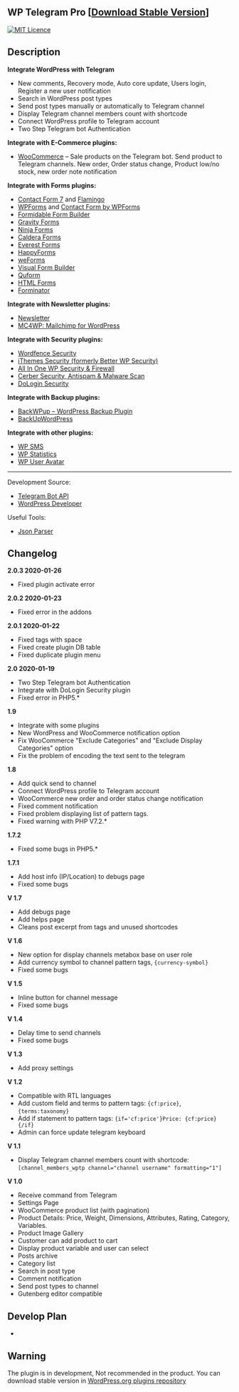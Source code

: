 ## WP Telegram Pro [[Download Stable Version](https://wordpress.org/plugins/wp-telegram-pro)]

[![MIT Licence](https://badges.frapsoft.com/os/mit/mit.svg)](https://opensource.org/licenses/mit-license.php)   

Description
-----------

**Integrate WordPress with Telegram**
* New comments, Recovery mode, Auto core update, Users login, Register a new user notification
* Search in WordPress post types
* Send post types manually or automatically to Telegram channel
* Display Telegram channel members count with shortcode
* Connect WordPress profile to Telegram account
* Two Step Telegram bot Authentication

**Integrate with E-Commerce plugins:**
* [WooCommerce](https://wordpress.org/plugins/woocommerce) – Sale products on the Telegram bot. Send product to Telegram channels. New order, Order status change, Product low/no stock, new order note notification

**Integrate with Forms plugins:**
* [Contact Form 7](https://wordpress.org/plugins/contact-form-7) and [Flamingo](https://wordpress.org/plugins/flamingo)
* [WPForms](https://wpforms.com) and [Contact Form by WPForms](https://wordpress.org/plugins/wpforms-lite)
* [Formidable Form Builder](https://wordpress.org/plugins/formidable)
* [Gravity Forms](https://www.gravityforms.com)
* [Ninja Forms](https://wordpress.org/plugins/ninja-forms)
* [Caldera Forms](https://wordpress.org/plugins/caldera-forms)
* [Everest Forms](https://wordpress.org/plugins/everest-forms)
* [HappyForms](https://wordpress.org/plugins/happyforms)
* [weForms](https://wordpress.org/plugins/weforms)
* [Visual Form Builder](https://wordpress.org/plugins/visual-form-builder)
* [Quform](https://www.quform.com)
* [HTML Forms](https://wordpress.org/plugins/html-forms)
* [Forminator](https://wordpress.org/plugins/forminator)

**Integrate with Newsletter plugins:**
* [Newsletter](https://wordpress.org/plugins/newsletter)
* [MC4WP: Mailchimp for WordPress](https://wordpress.org/plugins/mailchimp-for-wp)

**Integrate with Security plugins:**
* [Wordfence Security](https://wordpress.org/plugins/wordfence)
* [iThemes Security (formerly Better WP Security)](https://wordpress.org/plugins/better-wp-security)
* [All In One WP Security & Firewall](https://wordpress.org/plugins/all-in-one-wp-security-and-firewall)
* [Cerber Security, Antispam & Malware Scan](https://wordpress.org/plugins/wp-cerber)
* [DoLogin Security](https://wordpress.org/plugins/dologin)

**Integrate with Backup plugins:**
* [BackWPup – WordPress Backup Plugin](https://wordpress.org/plugins/backwpup)
* [BackUpWordPress](https://wordpress.org/plugins/backupwordpress)

**Integrate with other plugins:**
* [WP SMS](https://wordpress.org/plugins/wp-sms)
* [WP Statistics](https://wordpress.org/plugins/wp-statistics)
* [WP User Avatar](https://wordpress.org/plugins/wp-user-avatar)

-----------

Development Source:
* [Telegram Bot API](https://core.telegram.org/bots/api)
* [WordPress Developer](http://developer.wordpress.org) 

Useful Tools:
* [Json Parser](http://json.parser.online.fr/)


Changelog
-----------
**2.0.3 2020-01-26**
* Fixed plugin activate error

**2.0.2 2020-01-23**
* Fixed error in the addons

**2.0.1 2020-01-22**
* Fixed tags with space
* Fixed create plugin DB table
* Fixed duplicate plugin menu 

**2.0 2020-01-19**
* Two Step Telegram bot Authentication
* Integrate with DoLogin Security plugin
* Fixed error in PHP5.*

**1.9**
* Integrate with some plugins
* New WordPress and WooCommerce notification option
* Fix WooCommerce "Exclude Categories" and "Exclude Display Categories" option
* Fix the problem of encoding the text sent to the telegram

**1.8**
* Add quick send to channel
* Connect WordPress profile to Telegram account
* WooCommerce new order and order status change notification
* Fixed comment notification
* Fixed problem displaying list of pattern tags.
* Fixed warning with PHP V7.2.*

**1.7.2**
* Fixed some bugs in PHP5.*

**1.7.1**
* Add host info (IP/Location) to debugs page
* Fixed some bugs

**V 1.7**
* Add debugs page
* Add helps page
* Cleans post excerpt from tags and unused shortcodes

**V 1.6**
* New option for display channels metabox base on user role
* Add currency symbol to channel pattern tags, `{currency-symbol}`
* Fixed some bugs

**V 1.5**
* Inline button for channel message
* Fixed some bugs

**V 1.4**
* Delay time to send channels
* Fixed some bugs

**V 1.3**
* Add proxy settings

**V 1.2**
* Compatible with RTL languages
* Add custom field and terms to pattern tags: `{cf:price}`, `{terms:taxonomy}`
* Add if statement to pattern tags: `{if='cf:price'}Price: {cf:price}{/if}`
* Admin can force update telegram keyboard

**V 1.1**
* Display Telegram channel members count with shortcode: `[channel_members_wptp channel="channel username" formatting="1"]`

**V 1.0**
* Receive command from Telegram
* Settings Page
* WooCommerce product list (with pagination)
* Product Details: Price, Weight, Dimensions, Attributes, Rating, Category, Variables.
* Product Image Gallery
* Customer can add product to cart
* Display product variable and user can select
* Posts archive
* Category list
* Search in post type
* Comment notification
* Send post types to channel
* Gutenberg editor compatible

Develop Plan
-----------
-

Warning
-----------
The plugin is in development, Not recommended in the product. You can download stable version in [WordPress.org plugins repository](https://wordpress.org/plugins/wp-telegram-pro)